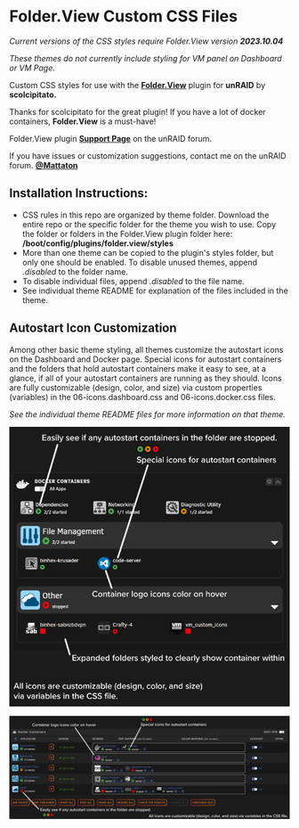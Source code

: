 # Folder.View Custom CSS Files

_Current versions of the CSS styles require Folder.View version **2023.10.04**_

_These themes do not currently include styling for VM panel on Dashboard or VM Page._

Custom CSS styles for use with the **[Folder.View](https://github.com/scolcipitato/folder.view/tree/main)** plugin for **unRAID** by **scolcipitato.**

Thanks for scolcipitato for the great plugin! If you have a lot of docker containers, **Folder.View** is a must-have!

Folder.View plugin **[Support Page](https://forums.unraid.net/topic/142782-plugin-folderview/)** on the unRAID forum.

If you have issues or customization suggestions, contact me on the unRAID forum. **[@Mattaton](https://forums.unraid.net/profile/95289-mattaton/)**

## Installation Instructions:

- CSS rules in this repo are organized by theme folder. Download the entire repo or the specific folder for the theme you wish to use. Copy the folder or folders in the Folder.View plugin folder here: **/boot/config/plugins/folder.view/styles**
- More than one theme can be copied to the plugin's styles folder, but only one should be enabled. To disable unused themes, append _.disabled_ to the folder name.
- To disable individual files, append _.disabled_ to the file name.
- See individual theme README for explanation of the files included in the theme.

## Autostart Icon Customization

Among other basic theme styling, all themes customize the autostart icons on the Dashboard and Docker page. Special icons for autostart containers and the folders that hold autostart containers make it easy to see, at a glance, if all of your autostart containers are running as they should.
Icons are fully customizable (design, color, and size) via custom properties (variables) in the 06-icons.dashboard.css and 06-icons.docker.css files.

_See the individual theme README files for more information on that theme._

![Dashboard](Dashboard.png?raw=true "Title")

![Docker Page](Docker.png?raw=true "Title")
